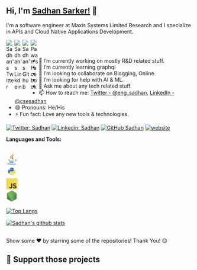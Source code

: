 ## Hi, I'm [Sadhan Sarker!](https://mesadhan.github.io) 👋 
I'm a software engineer at Maxis Systems Limited Research and I specialize in APIs and Cloud Native Applications Development.


<a href="https://twitter.com/eng_sadhan">
  <img align="left" alt="Sadhan's Twitter" width="22px" src="https://cdn.jsdelivr.net/npm/simple-icons@v3/icons/twitter.svg" />
</a>
<a href="https://linkedin.com/in/cse.sadhan">
  <img align="left" alt="Sadhan's Linkdein" width="22px" src="https://cdn.jsdelivr.net/npm/simple-icons@v3/icons/linkedin.svg" />
</a>
<a href="https://github.com/mesadhan">
  <img align="left" alt="Sadhan's Github" width="22px" src="https://cdn.jsdelivr.net/npm/simple-icons@v3/icons/github.svg" />
</a>
<a href="https://www.facebook.com/cse.sadhan/">
  <img align="left" alt="Pawan's Facebook" width="22px" src="https://cdn.jsdelivr.net/npm/simple-icons@v3/icons/facebook.svg" />
</a>
<br/>
<br/>


<!--
Here are some ideas to get you started:
**mesadhan/mesadhan** is a ✨ _special_ ✨ repository because its `README.md` (this file) appears on your GitHub profile.

<p align="left"> <img src="https://komarev.com/ghpvc/?username=mesadhan&label=Views&color=blue&style=plastic" alt="mesadhan" /> </p>

![](https://github-readme-stats.vercel.app/api?username=mesadhan&&show_icons=true&title_color=ffffff&icon_color=bb2acf&text_color=daf7dc&bg_color=cecece)

![Sadhan's github stats](https://github-readme-stats.vercel.app/api?username=mesadhan&theme=dark&show_icons=true)

<img align="center" src="https://github-readme-stats.vercel.app/api/top-langs/?username=mesadhan&theme=light&hide_langs_below=1" />

-->


- 🔭 I’m currently working on mostly R&D related stuff.
- 🌱 I’m currently learning graphql
- 👯 I’m looking to collaborate on Blogging, Online.
- 🤔 I’m looking for help with AI & ML.
- 💬 Ask me about any tech related stuff.
- 📫 How to reach me: [Twitter - @eng_sadhan](https://twitter.com/eng_sadhan), [LinkedIn - @csesadhan](https://www.linkedin.com/in/csesadhan/)
- 😄 Pronouns: He/His
- ⚡ Fun fact: Love any new tools & technologies.


[![Twitter: Sadhan](https://img.shields.io/twitter/follow/eng_sadhan?style=social)](https://twitter.com/eng_sadhan)
[![Linkedin: Sadhan](https://img.shields.io/badge/-Sadhan-blue?style=flat-square&logo=Linkedin&logoColor=white&link=https://www.linkedin.com/in/csesadhan/)](https://www.linkedin.com/in/csesadhan/)
[![GitHub Sadhan](https://img.shields.io/github/followers/mesadhan?label=follow&style=social)](https://github.com/mesadhan)
[![website](https://img.shields.io/badge/PortfolioWebsite-Sadhan-2648ff?style=flat-square&logo=google-chrome)](https://mesadhan.github.io)



**Languages and Tools:**  

<code>
<img height="30" src="https://raw.githubusercontent.com/github/explore/80688e429a7d4ef2fca1e82350fe8e3517d3494d/topics/java/java.png">
<img height="30" src="https://raw.githubusercontent.com/github/explore/80688e429a7d4ef2fca1e82350fe8e3517d3494d/topics/python/python.png">
<img height="30" src="https://raw.githubusercontent.com/github/explore/80688e429a7d4ef2fca1e82350fe8e3517d3494d/topics/javascript/javascript.png">
<img height="30" src="https://raw.githubusercontent.com/github/explore/80688e429a7d4ef2fca1e82350fe8e3517d3494d/topics/nodejs/nodejs.png">
</code>




[![Top Langs](https://github-readme-stats.vercel.app/api/top-langs/?username=mesadhan&layout=compact)](https://github.com/mesadhan/github-readme-stats)



<!--
[![ReadMe Card](https://github-readme-stats.vercel.app/api/pin/?username=mesadhan&repo=pizza-shop-for-innoscripta)](https://github.com/mesadhan/pizza-shop-for-innoscripta)
[![ReadMe Card](https://github-readme-stats.vercel.app/api/pin/?username=mesadhan&repo=local-devops-pipeline-vagrant)](https://github.com/mesadhan/local-devops-pipeline-vagrant)

[![ReadMe Card](https://github-readme-stats.vercel.app/api/pin/?username=mesadhan&repo=single-node-k8s-workspace-vagrant)](https://github.com/mesadhan/single-node-k8s-workspace-vagrant)

[![ReadMe Card](https://github-readme-stats.vercel.app/api/pin/?username=mesadhan&repo=single-node-k8s-workspace-vagrant)](https://github.com/mesadhan/single-node-k8s-workspace-vagrant)
-->


<a href="https://github.com/mesadhan">
 <img align="center" src="https://github-readme-stats.vercel.app/api?username=mesadhan&show_icons=true&theme=merko" alt="Sadhan's github stats"/> 
</a>

<br/>
<br/>

Show some ❤️ by starring some of the repositories!
Thank You! 😊 

## 💖 Support those projects
